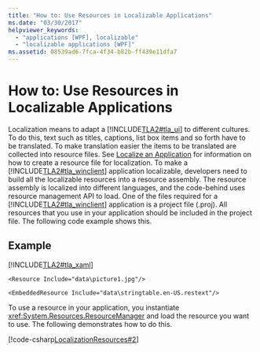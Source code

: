 ```yaml
---
title: "How to: Use Resources in Localizable Applications"
ms.date: "03/30/2017"
helpviewer_keywords: 
  - "applications [WPF], localizable"
  - "localizable applications [WPF]"
ms.assetid: 08539ad6-7fca-4f34-b82b-ff439e11dfa7
---
```

# How to: Use Resources in Localizable Applications
Localization means to adapt a [!INCLUDE[TLA2#tla_ui](../../../../includes/tla2sharptla-ui-md.md)] to different cultures. To do this, text such as titles, captions, list box items and so forth have to be translated. To make translation easier the items to be translated are collected into resource files. See [Localize an Application](how-to-localize-an-application.md) for information on how to create a resource file for localization. To make a [!INCLUDE[TLA2#tla_winclient](../../../../includes/tla2sharptla-winclient-md.md)] application localizable, developers need to build all the localizable resources into a resource assembly. The resource assembly is localized into different languages, and the code-behind uses resource management API to load. One of the files required for a [!INCLUDE[TLA2#tla_winclient](../../../../includes/tla2sharptla-winclient-md.md)] application is a project file (.proj). All resources that you use in your application should be included in the project file. The following code example shows this.  
  
## Example  
 [!INCLUDE[TLA2#tla_xaml](../../../../includes/tla2sharptla-xaml-md.md)]  
  
 `<Resource Include="data\picture1.jpg"/>`  
  
 `<EmbeddedResource Include="data\stringtable.en-US.restext"/>`  
  
 To use a resource in your application, you instantiate <xref:System.Resources.ResourceManager> and load the resource you want to use. The following demonstrates how to do this.  
  
 [!code-csharp[LocalizationResources#2](~/samples/snippets/csharp/VS_Snippets_Wpf/LocalizationResources/CSharp/page1.xaml.cs#2)]
